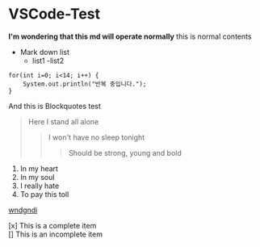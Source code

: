 # VSCode-Test

**I'm wondering that this md will operate normally**
this is normal contents

- Mark down list
    - list1
        -list2

```
for(int i=0; i<14; i++) {
    System.out.println("반복 중입니다.");
}
```

And this is Blockquotes test
>Here I stand all alone
>>I won't have no sleep tonight
>>>Should be strong, young and bold

1. In my heart
3. In my soul
5. I really hate
6. To pay this toll

[wndgndi](https://blog.naver.com/wndgndi)

[x] This is a complete item <br>
[] This is an incomplete item